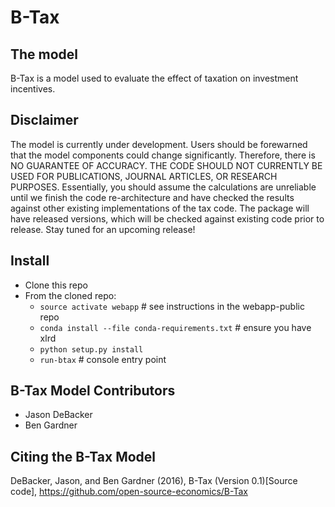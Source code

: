 # B-Tax

## The model
B-Tax is a model used to evaluate the effect of taxation on investment incentives.

## Disclaimer
The model is currently under development. Users should be forewarned that the model components could change significantly. Therefore, there is NO GUARANTEE OF ACCURACY. THE CODE SHOULD NOT CURRENTLY BE USED FOR PUBLICATIONS, JOURNAL ARTICLES, OR RESEARCH PURPOSES. Essentially, you should assume the calculations are unreliable until we finish the code re-architecture and have checked the results against other existing implementations of the tax code. The package will have released versions, which will be checked against existing code prior to release. Stay tuned for an upcoming release!


## Install

 * Clone this repo
 * From the cloned repo:
   * `source activate webapp` # see instructions in the webapp-public repo
   * `conda install --file conda-requirements.txt` # ensure you have xlrd
   * `python setup.py install`
   * `run-btax` # console entry point

## B-Tax Model Contributors
 * Jason DeBacker
 * Ben Gardner

## Citing the B-Tax Model
 DeBacker, Jason, and Ben Gardner (2016), B-Tax (Version 0.1)[Source code], https://github.com/open-source-economics/B-Tax

